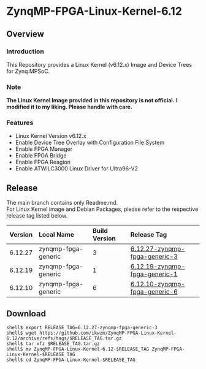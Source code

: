 ZynqMP-FPGA-Linux-Kernel-6.12
====================================================================================

Overview
------------------------------------------------------------------------------------

### Introduction

This Repository provides a Linux Kernel (v6.12.x) Image and Device Trees for Zynq MPSoC.

### Note

**The Linux Kernel Image provided in this repository is not official.**
**I modified it to my liking. Please handle with care.**

### Features

  * Linux Kernel Version v6.12.x
  * Enable Device Tree Overlay with Configuration File System
  * Enable FPGA Manager
  * Enable FPGA Bridge
  * Enable FPGA Reagion
  * Enable ATWILC3000 Linux Driver for Ultra96-V2

Release
------------------------------------------------------------------------------------

The main branch contains only Readme.md.     
For Linux Kernel image and Debian Packages, please refer to the respective release tag listed below.

| Version  | Local Name          | Build Version | Release Tag |
|:---------|:--------------------|:--------------|:------------|
| 6.12.27  | zynqmp-fpga-generic | 3             | [6.12.27-zynqmp-fpga-generic-3](https://github.com/ikwzm/ZynqMP-FPGA-Linux-Kernel-6.12/tree/6.12.27-zynqmp-fpga-generic-3) |
| 6.12.19  | zynqmp-fpga-generic | 1             | [6.12.19-zynqmp-fpga-generic-1](https://github.com/ikwzm/ZynqMP-FPGA-Linux-Kernel-6.12/tree/6.12.19-zynqmp-fpga-generic-1) |
| 6.12.10  | zynqmp-fpga-generic | 6             | [6.12.10-zynqmp-fpga-generic-6](https://github.com/ikwzm/ZynqMP-FPGA-Linux-Kernel-6.12/tree/6.12.10-zynqmp-fpga-generic-6) |

Download
------------------------------------------------------------------------------------

```console
shell$ export RELEASE_TAG=6.12.27-zynqmp-fpga-generic-3
shell$ wget https://github.com/ikwzm/ZynqMP-FPGA-Linux-Kernel-6.12/archive/refs/tags/$RELEASE_TAG.tar.gz
shell$ tar xfz $RELEASE_TAG.tar.gz
shell$ mv ZynqMP-FPGA-Linux-Kernel-6.12-$RELEASE_TAG ZynqMP-FPGA-Linux-Kernel-$RELEASE_TAG
shell$ cd ZynqMP-FPGA-Linux-Kernel-$RELEASE_TAG
```
